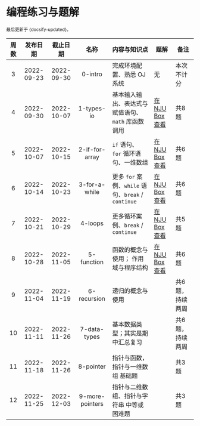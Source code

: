 # 编程练习与题解

<small>最后更新于 {docsify-updated}。</small>

| 周数  |  发布日期  |  截止日期  |      名称       | 内容与知识点                                        | 题解                                                              | 备注            |
| :---: | :--------: | :--------: | :-------------: | --------------------------------------------------- | ----------------------------------------------------------------- | --------------- |
|   3   | 2022-09-23 | 2022-09-30 |     0-intro     | 完成环境配置、熟悉 OJ 系统                          | 无                                                                | 本次不计分      |
|   4   | 2022-09-30 | 2022-10-07 |   1-types-io    | 基本输入输出、表达式与赋值语句、`math` 库函数调用   | [在 NJU Box 查看](https://box.nju.edu.cn/f/6346f89a1b9e4878a2b9/) | 共8题           |
|   5   | 2022-10-07 | 2022-10-15 | 2-if-for-array  | `if` 语句、 `for` 循环语句、一维数组                | [在 NJU Box 查看](https://box.nju.edu.cn/f/0d2fa2cee42448aebdec/) | 共6题           |
|   6   | 2022-10-14 | 2022-10-23 |  3-for-a-while  | 更多 `for` 案例、`while` 语句、`break` / `continue` | [在 NJU Box 查看](https://box.nju.edu.cn/f/8b682e6f428e4fe692b7/) | 共6题           |
|   7   | 2022-10-21 | 2022-10-29 |     4-loops     | 更多循环案例、`break` / `continue`                  | [在 NJU Box 查看](https://box.nju.edu.cn/f/0976a060d0894efbb519/) | 共5题           |
|   8   | 2022-10-28 | 2022-11-05 |   5-function    | 函数的概念与使用； 作用域与程序结构                 | [在 NJU Box 查看](https://box.nju.edu.cn/f/c3a521f8cd664b1bb4e5/) | 共6题           |
|   9   | 2022-11-04 | 2022-11-19 |   6-recursion   | 递归的概念与使用                                    |                                                                   | 共6题，持续两周 |
|  10   | 2022-11-11 | 2022-11-26 |  7-data-types   | 基本数据类型；其实是期中汇总复习                    |                                                                   | 共6题，持续两周 |
|  11   | 2022-11-18 | 2022-11-26 |    8-pointer    | 指针与函数，指针与一维数组 基础题                   |                                                                   | 共3题           |
|  12   | 2022-11-25 | 2022-12-03 | 9-more-pointers | 指针与二维数组、指针与字符串 中等或困难题            |                                                                   | 共3题           |
